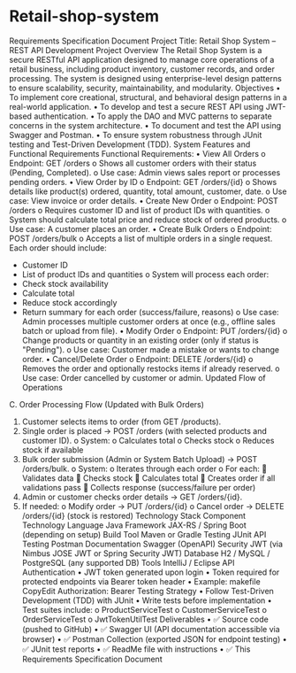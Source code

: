 # Retail-shop-system
Requirements Specification Document
Project Title: Retail Shop System – REST API Development
Project Overview
The Retail Shop System is a secure RESTful API application designed to manage core operations of a retail business, including product inventory, customer records, and order processing. The system is designed using enterprise-level design patterns to ensure scalability, security, maintainability, and modularity.
Objectives
•	To implement core creational, structural, and behavioral design patterns in a real-world application.
•	To develop and test a secure REST API using JWT-based authentication.
•	To apply the DAO and MVC patterns to separate concerns in the system architecture.
•	To document and test the API using Swagger and Postman.
•	To ensure system robustness through JUnit testing and Test-Driven Development (TDD).
System Features and Functional Requirements
Functional Requirements:
• View All Orders
o Endpoint: GET /orders
o Shows all customer orders with their status (Pending, Completed).
o Use case: Admin views sales report or processes pending orders.
• View Order by ID
o Endpoint: GET /orders/{id}
o Shows details like product(s) ordered, quantity, total amount, customer, date.
o Use case: View invoice or order details.
• Create New Order
o Endpoint: POST /orders
o Requires customer ID and list of product IDs with quantities.
o System should calculate total price and reduce stock of ordered products.
o Use case: A customer places an order.
• Create Bulk Orders 
o Endpoint: POST /orders/bulk
o Accepts a list of multiple orders in a single request. Each order should include:
- Customer ID
- List of product IDs and quantities
o System will process each order:
- Check stock availability
- Calculate total
- Reduce stock accordingly
- Return summary for each order (success/failure, reasons)
o Use case: Admin processes multiple customer orders at once (e.g., offline sales batch or upload from file).
• Modify Order
o Endpoint: PUT /orders/{id}
o Change products or quantity in an existing order (only if status is "Pending").
o Use case: Customer made a mistake or wants to change order.
• Cancel/Delete Order
o Endpoint: DELETE /orders/{id}
o Removes the order and optionally restocks items if already reserved.
o Use case: Order cancelled by customer or admin.
 Updated Flow of Operations

C. Order Processing Flow (Updated with Bulk Orders)
1.	Customer selects items to order (from GET /products).
2.	Single order is placed → POST /orders (with selected products and customer ID).
o	System:
o Calculates total
o Checks stock
o Reduces stock if available
3.	Bulk order submission (Admin or System Batch Upload) → POST /orders/bulk.
o	System:
o Iterates through each order
o For each:
	Validates data
	Checks stock
	Calculates total
	Creates order if all validations pass
	Collects response (success/failure per order)
4.	Admin or customer checks order details → GET /orders/{id}.
5.	If needed:
o	Modify order → PUT /orders/{id}
o	Cancel order → DELETE /orders/{id} (stock is restored)
Technology Stack
Component	Technology
Language	Java
Framework	JAX-RS / Spring Boot (depending on setup)
Build Tool	Maven or Gradle
Testing	JUnit
API Testing	Postman
Documentation	Swagger (OpenAPI)
Security	JWT (via Nimbus JOSE JWT or Spring Security JWT)
Database	H2 / MySQL / PostgreSQL (any supported DB)
Tools	IntelliJ / Eclipse
API Authentication
•	JWT token generated upon login
•	Token required for protected endpoints via Bearer token header
•	Example:
makefile
CopyEdit
Authorization: Bearer <token>
Testing Strategy
•	Follow Test-Driven Development (TDD) with JUnit
•	Write tests before implementation
•	Test suites include:
o	ProductServiceTest
o	CustomerServiceTest
o	OrderServiceTest
o	JwtTokenUtilTest
Deliverables
•	✅ Source code (pushed to GitHub)
•	✅ Swagger UI (API documentation accessible via browser)
•	✅ Postman Collection (exported JSON for endpoint testing)
•	✅ JUnit test reports
•	✅ ReadMe file with instructions
•	✅ This Requirements Specification Document

